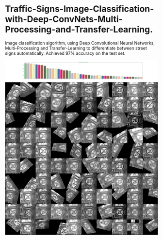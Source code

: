 # Traffic-Signs-Image-Classification-with-Deep-ConvNets-Multi-Processing-and-Transfer-Learning.
Image classification algorithm, using Deep Convolutional Neural Networks, Multi-Processing and Transfer-Learning to differentiate between street signs automatically. Achieved 97% accuracy on the test set.

![](percentages.png)
![](augmented_images.png)
